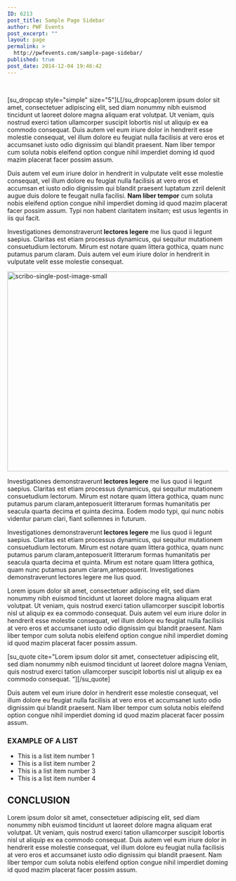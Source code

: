 ```yaml
---
ID: 6213
post_title: Sample Page Sidebar
author: PWF Events
post_excerpt: ""
layout: page
permalink: >
  http://pwfevents.com/sample-page-sidebar/
published: true
post_date: 2014-12-04 19:46:42
---
```

&nbsp;

[su_dropcap style="simple" size="5"]L[/su_dropcap]orem ipsum dolor sit amet, consectetuer adipiscing elit, sed diam nonummy nibh euismod tincidunt ut laoreet dolore magna aliquam erat volutpat. Ut veniam, quis nostrud exerci tation ullamcorper suscipit lobortis nisl ut aliquip ex ea commodo consequat. Duis autem vel eum iriure dolor in hendrerit esse molestie consequat, vel illum dolore eu feugiat nulla facilisis at vero eros et accumsanet iusto odio dignissim qui blandit praesent. Nam liber tempor cum soluta nobis eleifend option congue nihil imperdiet doming id quod mazim placerat facer possim assum.

Duis autem vel eum iriure dolor in hendrerit in vulputate velit esse molestie consequat, vel illum dolore eu feugiat nulla facilisis at vero eros et accumsan et iusto odio dignissim qui blandit praesent luptatum zzril delenit augue duis dolore te feugait nulla facilisi. <strong>Nam liber tempor</strong> cum soluta nobis eleifend option congue nihil imperdiet doming id quod mazim placerat facer possim assum. Typi non habent claritatem insitam; est usus legentis in iis qui facit.

<!--more-->

Investigationes demonstraverunt<strong> lectores legere</strong> me lius quod ii legunt saepius. Claritas est etiam processus dynamicus, qui sequitur mutationem consuetudium lectorum. Mirum est notare quam littera gothica, quam nunc putamus parum claram. Duis autem vel eum iriure dolor in hendrerit in vulputate velit esse molestie consequat.

<a href="http://zara.premiumcoding.com/wp-content/uploads/2013/03/scribo-single-post-image-small.jpg"><img class="size-full wp-image-6124 alignleft" src="http://zara.premiumcoding.com/wp-content/uploads/2013/03/scribo-single-post-image-small.jpg" alt="scribo-single-post-image-small" width="590" height="455" /></a>

Investigationes demonstraverunt<strong> lectores legere</strong> me lius quod ii legunt saepius. Claritas est etiam processus dynamicus, qui sequitur mutationem consuetudium lectorum. Mirum est notare quam littera gothica, quam nunc putamus parum claram,anteposuerit litterarum formas humanitatis per seacula quarta decima et quinta decima. Eodem modo typi, qui nunc nobis videntur parum clari, fiant sollemnes in futurum.

Investigationes demonstraverunt<strong> lectores legere</strong> me lius quod ii legunt saepius. Claritas est etiam processus dynamicus, qui sequitur mutationem consuetudium lectorum. Mirum est notare quam littera gothica, quam nunc putamus parum claram,anteposuerit litterarum formas humanitatis per seacula quarta decima et quinta. Mirum est notare quam littera gothica, quam nunc putamus parum claram,anteposuerit. Investigationes demonstraverunt<strong> </strong>lectores legere me lius quod.

Lorem ipsum dolor sit amet, consectetuer adipiscing elit, sed diam nonummy nibh euismod tincidunt ut laoreet dolore magna aliquam erat volutpat. Ut veniam, quis nostrud exerci tation ullamcorper suscipit lobortis nisl ut aliquip ex ea commodo consequat. Duis autem vel eum iriure dolor in hendrerit esse molestie consequat, vel illum dolore eu feugiat nulla facilisis at vero eros et accumsanet iusto odio dignissim qui blandit praesent. Nam liber tempor cum soluta nobis eleifend option congue nihil imperdiet doming id quod mazim placerat facer possim assum.

[su_quote cite="Lorem ipsum dolor sit amet, consectetuer adipiscing elit, sed diam nonummy nibh euismod tincidunt ut laoreet dolore magna Veniam, quis nostrud exerci tation ullamcorper suscipit lobortis nisl ut aliquip ex ea commodo consequat. "][/su_quote]

Duis autem vel eum iriure dolor in hendrerit esse molestie consequat, vel illum dolore eu feugiat nulla facilisis at vero eros et accumsanet iusto odio dignissim qui blandit praesent. Nam liber tempor cum soluta nobis eleifend option congue nihil imperdiet doming id quod mazim placerat facer possim assum.
<h3>EXAMPLE OF A LIST</h3>
<ul>
	<li>This is a list item number 1</li>
	<li>This is a list item number 2</li>
	<li>This is a list item number 3</li>
	<li>This is a list item number 4</li>
</ul>
<h2>CONCLUSION</h2>
Lorem ipsum dolor sit amet, consectetuer adipiscing elit, sed diam nonummy nibh euismod tincidunt ut laoreet dolore magna aliquam erat volutpat. Ut veniam, quis nostrud exerci tation ullamcorper suscipit lobortis nisl ut aliquip ex ea commodo consequat. Duis autem vel eum iriure dolor in hendrerit esse molestie consequat, vel illum dolore eu feugiat nulla facilisis at vero eros et accumsanet iusto odio dignissim qui blandit praesent. Nam liber tempor cum soluta nobis eleifend option congue nihil imperdiet doming id quod mazim placerat facer possim assum.

&nbsp;